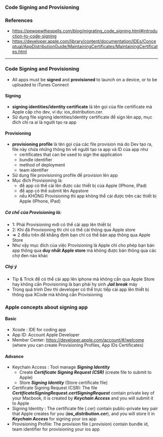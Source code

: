### Code Signing and Provisioning
### References
  - https://pewpewthespells.com/blog/migrating_code_signing.html#introduction-to-code-signing
  - https://developer.apple.com/library/content/documentation/IDEs/Conceptual/AppDistributionGuide/MaintainingCertificates/MaintainingCertificates.html


-------------------------------------------

### Code Signing and Provisioning
  - All apps must be **signed** and **provisioned** to launch on a device, or to be uploaded to iTunes Connect

#### Signing
  - **signing identities/identity certificate** là tên gọi của file certificate mà Apple cấp cho dev, ví dụ: ios_distribution.cer.
  - Sử dụng file signing identities/identity certificate để sign lên app, mục đích chỉ ra ai là người tạo ra app
  
#### Provisioning
  - **provisioning profile** là tên gọi của các file provision mà do Dev tạo ra, file này chứa những thông tin về người tạo ra app và ID của app như
     - certificates that can be used to sign the application
     - bundle identifier
     - method of deployment
     - team identifier
  - Sử dụng file provisioning profile để provision lên app
  - Mục đích Provisioning là:
    - để app có thể cài lên được các thiết bị của Apple (IPhone, IPad)
    - để app có thể submit lên Appstore
    - nếu KHÔNG Provisioning thì app không thể cài được trên các thiết bị Apple (IPhone, IPad)

##### Cơ chế của Provisioning là:
 - 1: Phải Provisioning mới có thể cài app lên thiết bị
 - 2: Khi đã Provisioning thì chỉ có thể cài thông qua Apple store
 - => 2 điều trên để khẳng định bạn chỉ có thể bán app thông qua Apple Store
 - Như vậy mục đích của việc Provisioning là Apple chỉ cho phép bạn bán app thông qua **duy nhất Apple store** mà không được bán thông qua các chợ đen nào khác
 
##### Chý ý
 - Tip & Trick để có thể cài app lên iphone mà không cần qua Apple Store hay không cần Provisioning là bạn phải hy sinh ***Jail break*** máy
 - Trong quá trình Dev thì developer có thể trực tiếp cài app lên thiết bị thông qua XCode mà không cần Provisioning
 
### Apple concepts about signing app
#### Basic
  - Xcode : IDE for coding app
  - App ID: Account Apple Developer
  - Member Center: https://developer.apple.com/account/#/welcome (where you can create Provisioning Profiles, App IDs Certificates)
  
#### Advance
  - Keychain Access : Tool manage ***Signing Identity***
    - Create ***Certificate Signing Request (CSR)*** (create file to submit to Apple)
    - Store ***Signing Identity*** (Store certificate file)
  - Certificate Signing Request (CSR): The file ***CertificateSigningRequest.certSigningRequest*** contain private key of your Macbook, it is created by ***Keychain Access*** and you will submit it to Apple
  - Signing Identity : The certificate file (.cer) contain public-private key pair that Apple creates for you (***ios_distribution.cer***), and you will store it in ***Keychain Access*** for signing your ios app
  - Provisioning Profile: The provision file (.provision) contain bundle id, team identifier for provisioning your ios app

